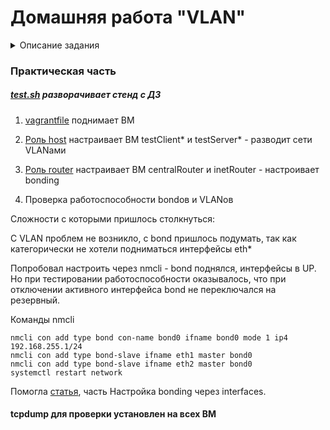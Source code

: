 # Домашняя работа "VLAN"

<details>
<summary>Описание задания</summary>

### в Office1 в тестовой подсети появляется сервера с доп интерфесами и адресами в internal сети testLAN:  
  
+ testClient1 - 10.10.10.254  
+ testClient2 - 10.10.10.254  
+ testServer1- 10.10.10.1  
+ testServer2- 10.10.10.1  
  
Развести вланами testClient1 <-> testServer1 testClient2 <-> testServer2 между centralRouter и inetRouter "пробросить" 2 линка (общая inernal сеть) и объединить их в бонд проверить работу c отключением интерфейсов   
  
Формат сдачи ДЗ - vagrant + ansible  

</details>

### Практическая часть

##### [test.sh](test.sh) разворачивает стенд с ДЗ

1. [vagrantfile](vagrantfile) поднимает ВМ  
  
2. [Роль host](./roles/host/) настраивает ВМ testClient* и testServer*  - разводит сети VLANами
  
3. [Роль router](./roles/router/) настраивает ВМ centralRouter и inetRouter - настроивает bonding

4. Проверка работоспособности bondов и VLANов

Сложности с которыми пришлось столкнуться:

С VLAN проблем не возникло, с bond пришлось подумать, так как категорически не хотели подниматься интерфейсы eth*

Попробовал настроить через nmcli - bond поднялся, интерфейсы в UP. Но при тестировании работоспособности оказывалось, что при отключении активного интерфейса bond не переключался на резервный.

Команды nmcli

```
nmcli con add type bond con-name bond0 ifname bond0 mode 1 ip4 192.168.255.1/24
nmcli con add type bond-slave ifname eth1 master bond0
nmcli con add type bond-slave ifname eth2 master bond0
systemctl restart network
```

Помогла [статья](http://www.adminia.ru/linux-bonding-obiedinenie-setevyih-interfeysov-v-linux/), часть Настройка bonding через interfaces.

#### tcpdump для проверки установлен на всех ВМ


